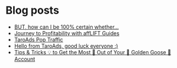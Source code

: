 # Blog posts
<!-- BLOG-POST-LIST:START -->
- [BUT, how can I be 100% certain whether...](https://afflift.com/f/threads/but-how-can-i-be-100-certain-whether.8731/)
- [Journey to Profitability with affLIFT Guides](https://afflift.com/f/threads/journey-to-profitability-with-afflift-guides.10148/)
- [TaroAds Pop Traffic](https://afflift.com/f/threads/taroads-pop-traffic.10394/)
- [Hello from TaroAds, good luck everyone :&rpar;](https://afflift.com/f/threads/hello-from-taroads-good-luck-everyone.10403/)
- [Tips &amp; Tricks 💡 to Get the Most 🚀 Out of Your 🐥 Golden Goose 🐥 Account](https://afflift.com/f/threads/tips-tricks-%F0%9F%92%A1-to-get-the-most-%F0%9F%9A%80-out-of-your-%F0%9F%90%A5-golden-goose-%F0%9F%90%A5-account.7199/)
<!-- BLOG-POST-LIST:END -->
